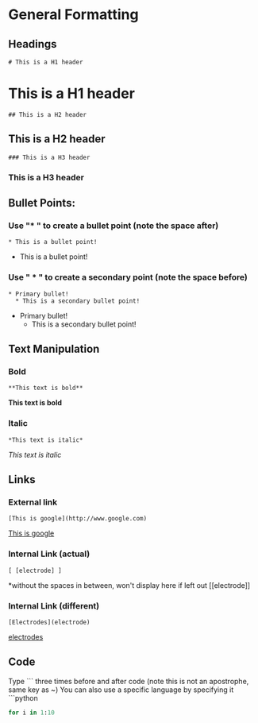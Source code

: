 # General Formatting

## Headings
```
# This is a H1 header
```
# This is a H1 header
```
## This is a H2 header
```
## This is a H2 header
```
### This is a H3 header
```
### This is a H3 header

## Bullet Points:

### Use "* " to create a bullet point (note the space after)
```
* This is a bullet point!
```
* This is a bullet point!

### Use " * " to create a secondary point (note the space before)
```
* Primary bullet!
  * This is a secondary bullet point!
```
* Primary bullet!
  * This is a secondary bullet point!

## Text Manipulation

### Bold
```
**This text is bold**
```
**This text is bold**

### Italic
```
*This text is italic*
```
*This text is italic*

## Links

### External link
```
[This is google](http://www.google.com)
```
[This is google](http://www.google.com)

### Internal Link (actual)
```
[ [electrode] ] 
```
*without the spaces in between, won't display here if left out
[[electrode]]

### Internal Link (different)
```
[Electrodes](electrode)
```
[electrodes](electrode)

## Code
Type \``` three times before and after code (note this is not an apostrophe, same key as ~)
You can also use a specific language by specifying it \```python
```python
for i in 1:10
```